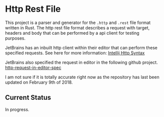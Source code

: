 # Http Rest File

This project is a parser and generator for the `.http` and `.rest` file format written in Rust.
The http rest file format describes a request with target, headers and body that can be performed by a api client
for testing purposes.

JetBrains has an inbuilt http client within their editor that can perform these specified requests.
See here for more information: [Intellij Http Syntax](https://www.jetbrains.com/help/idea/exploring-http-syntax.html)

JetBrains also specified the request in editor in the following github project.
[http-request-in-editor-spec](https://github.com/JetBrains/http-request-in-editor-spec)

I am not sure if it is totally accurate right now as the repository has last been updated on February 9th of 2018. 


## Current Status

In progress. 
